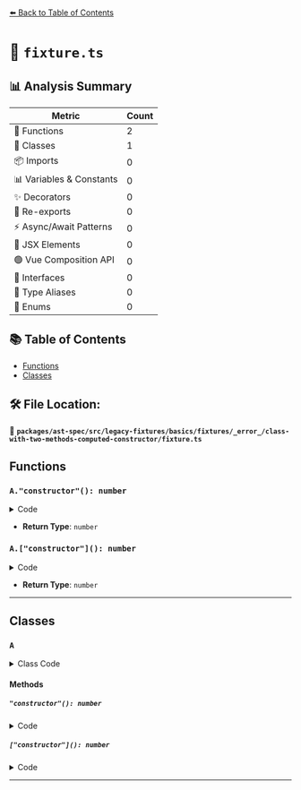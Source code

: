[⬅️ Back to Table of Contents](../../../../../../../../index.md)

# 📄 `fixture.ts`

## 📊 Analysis Summary

| Metric | Count |
|--------|-------|
| 🔧 Functions | 2 |
| 🧱 Classes | 1 |
| 📦 Imports | 0 |
| 📊 Variables & Constants | 0 |
| ✨ Decorators | 0 |
| 🔄 Re-exports | 0 |
| ⚡ Async/Await Patterns | 0 |
| 💠 JSX Elements | 0 |
| 🟢 Vue Composition API | 0 |
| 📐 Interfaces | 0 |
| 📑 Type Aliases | 0 |
| 🎯 Enums | 0 |

## 📚 Table of Contents

- [Functions](#functions)
- [Classes](#classes)

## 🛠️ File Location:
📂 **`packages/ast-spec/src/legacy-fixtures/basics/fixtures/_error_/class-with-two-methods-computed-constructor/fixture.ts`**

## Functions

### `A."constructor"(): number`

<details><summary>Code</summary>

```ts
"constructor"<T>(): number {
  }
```
</details>

- **Return Type**: `number`
### `A.["constructor"](): number`

<details><summary>Code</summary>

```ts
["constructor"]<T>(): number {
  }
```
</details>

- **Return Type**: `number`

---

## Classes

### `A`

<details><summary>Class Code</summary>

```ts
class A {
  "constructor"<T>(): number {
  }

  ["constructor"]<T>(): number {
  }
}
```
</details>

#### Methods

##### `"constructor"(): number`

<details><summary>Code</summary>

```ts
"constructor"<T>(): number {
  }
```
</details>

##### `["constructor"](): number`

<details><summary>Code</summary>

```ts
["constructor"]<T>(): number {
  }
```
</details>


---
